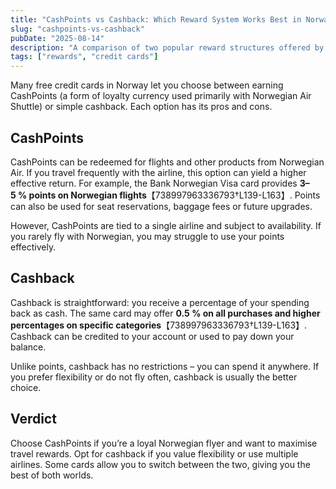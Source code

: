 ```yaml
---
title: "CashPoints vs Cashback: Which Reward System Works Best in Norway?"
slug: "cashpoints-vs-cashback"
pubDate: "2025-08-14"
description: "A comparison of two popular reward structures offered by Norwegian credit cards and how to decide between them."
tags: ["rewards", "credit cards"]
---
```


Many free credit cards in Norway let you choose between earning CashPoints (a form of loyalty currency used primarily with Norwegian Air Shuttle) or simple cashback. Each option has its pros and cons.

## CashPoints

CashPoints can be redeemed for flights and other products from Norwegian Air. If you travel frequently with the airline, this option can yield a higher effective return. For example, the Bank Norwegian Visa card provides **3–5 % points on Norwegian flights**【738997963336793†L139-L163】. Points can also be used for seat reservations, baggage fees or future upgrades.

However, CashPoints are tied to a single airline and subject to availability. If you rarely fly with Norwegian, you may struggle to use your points effectively.

## Cashback

Cashback is straightforward: you receive a percentage of your spending back as cash. The same card may offer **0.5 % on all purchases and higher percentages on specific categories**【738997963336793†L139-L163】. Cashback can be credited to your account or used to pay down your balance.

Unlike points, cashback has no restrictions – you can spend it anywhere. If you prefer flexibility or do not fly often, cashback is usually the better choice.

## Verdict

Choose CashPoints if you’re a loyal Norwegian flyer and want to maximise travel rewards. Opt for cashback if you value flexibility or use multiple airlines. Some cards allow you to switch between the two, giving you the best of both worlds.
